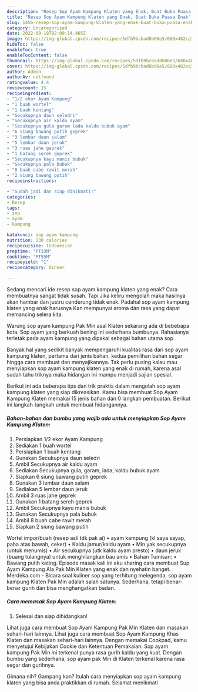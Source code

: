 ```yaml
---
description: "Resep Sop Ayam Kampung Klaten yang Enak, Buat Buka Puasa Enak"
title: "Resep Sop Ayam Kampung Klaten yang Enak, Buat Buka Puasa Enak"
slug: 1456-resep-sop-ayam-kampung-klaten-yang-enak-buat-buka-puasa-enak
category: Uncategorized
date: 2022-09-18T02:09:14.465Z
image: https://img-global.cpcdn.com/recipes/5dfb9bcbad8b06e5/680x482cq70/sop-ayam-kampung-klaten-foto-resep-utama.jpg
hideToc: false
enableToc: true
enableTocContent: false
thumbnail: https://img-global.cpcdn.com/recipes/5dfb9bcbad8b06e5/680x482cq70/sop-ayam-kampung-klaten-foto-resep-utama.jpg
cover: https://img-global.cpcdn.com/recipes/5dfb9bcbad8b06e5/680x482cq70/sop-ayam-kampung-klaten-foto-resep-utama.jpg
author: Admin
authorAv: notfound
ratingvalue: 4.4
reviewcount: 15
recipeingredient:
- "1/2 ekor Ayam Kampung"
- "1 buah wortel"
- "1 buah kentang"
- "Secukupnya daun seledri"
- "Secukupnya air kaldu ayam"
- "Secukupnya gula garam lada kaldu bubuk ayam"
- "6 siung bawang putih geprek"
- "3 lembar daun salam"
- "5 lembar daun jeruk"
- "3 ruas jahe geprek"
- "1 batang sereh geprek"
- "Secukupnya kayu manis bubuk"
- "Secukupnya pala bubuk"
- "8 buah cabe rawit merah"
- "2 siung bawang putih"
recipeinstructions:

- "Sudah jadi dan siap dinikmati!"
categories:
- Resep
tags:
- sop
- ayam
- kampung

katakunci: sop ayam kampung 
nutrition: 130 calories
recipecuisine: Indonesian
preptime: "PT33M"
cooktime: "PT55M"
recipeyield: "1"
recipecategory: Dinner

---
```



Sedang mencari ide resep sop ayam kampung klaten yang enak? Cara membuatnya sangat tidak susah. Tapi Jika keliru mengolah maka hasilnya akan hambar dan justru cenderung tidak enak. Padahal sop ayam kampung klaten yang enak harusnya Kan mempunyai aroma dan rasa yang dapat memancing selera kita.


Warung sop ayam kampung Pak Min asal Klaten sekarang ada di bebebapa kota. Sop ayam yang berkuah bening ini sederhana bumbunya. Rahasianya terletak pada ayam kampung yang dipakai sebagai bahan utama sop.

Banyak hal yang sedikit banyak mempengaruhi kualitas rasa dari sop ayam kampung klaten, pertama dari jenis bahan, kedua pemilihan bahan segar hingga cara membuat dan menyajikannya. Tak perlu pusing kalau mau menyiapkan sop ayam kampung klaten yang enak di rumah, karena asal sudah tahu triknya maka hidangan ini mampu menjadi sajian spesial.


Berikut ini ada beberapa tips dan trik praktis dalam mengolah sop ayam kampung klaten yang siap dikreasikan. Kamu bisa membuat Sop Ayam Kampung Klaten memakai 15 jenis bahan dan 0 langkah pembuatan. Berikut ini langkah-langkah untuk membuat hidangannya.

<!--inarticleads1-->

##### Bahan-bahan dan bumbu yang wajib ada untuk menyiapkan Sop Ayam Kampung Klaten:

1. Persiapkan 1/2 ekor Ayam Kampung
1. Sediakan 1 buah wortel
1. Persiapkan 1 buah kentang
1. Gunakan Secukupnya daun seledri
1. Ambil Secukupnya air kaldu ayam
1. Sediakan Secukupnya gula, garam, lada, kaldu bubuk ayam
1. Siapkan 6 siung bawang putih geprek
1. Gunakan 3 lembar daun salam
1. Sediakan 5 lembar daun jeruk
1. Ambil 3 ruas jahe geprek
1. Gunakan 1 batang sereh geprek
1. Ambil Secukupnya kayu manis bubuk
1. Gunakan Secukupnya pala bubuk
1. Ambil 8 buah cabe rawit merah
1. Siapkan 2 siung bawang putih


Wortel impor/buah (resep asli tdk pak ai) • ayam kampung (kl saya sayap, paha atas bawah, ceker) • Kaldu jamur/kaldu ayam • Min yak secukupnya (untuk menumis) • Air secukupnya (utk kaldu ayam presto) • daun jeruk (buang tulangnya) untuk menghilangkan bau amis • Bahan Tumisan: • Bawang putih kating. Episode masak kali ini aku sharing cara membuat Sup Ayam Kampung Ala Pak Min Klaten yang enak dan nyehatin banget. Merdeka.com - Bicara soal kuliner sop yang terhitung melegenda, sop ayam kampung Klaten Pak Min adalah salah satunya. Sederhana, tetapi benar-benar gurih dan bisa menghangatkan badan. 

<!--inarticleads2-->

##### Cara memasak Sop Ayam Kampung Klaten:


1. Selesai dan siap dihidangkan!

Lihat juga cara membuat Sop Ayam Kampung Pak Min Klaten dan masakan sehari-hari lainnya. Lihat juga cara membuat Sop Ayam Kampung Khas Klaten dan masakan sehari-hari lainnya. Dengan memakai Cookpad, kamu menyetujui Kebijakan Cookie dan Ketentuan Pemakaian. Sop ayam kampung Pak Min ini terkenal punya rasa gurih kaldu yang kuat. Dengan bumbu yang sederhana, sop ayam pak Min di Klaten terkenal karena rasa segar dan gurihnya. 

Gimana nih? Gampang kan? Itulah cara menyiapkan sop ayam kampung klaten yang bisa anda praktikkan di rumah. Selamat menikmati

